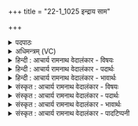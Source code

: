 +++
title = "22-1_1025 इन्द्राय साम"

+++
<details><summary>पदपाठः</summary>

इ꣡न्द्रा꣢꣯य। सा꣡म꣢꣯। गा꣣यत। वि꣡प्रा꣢꣯य। वि। प्रा꣣य। बृहते꣢। बृ꣣ह꣢त्। ब्र꣣ह्मकृ꣡ते꣢। ब्र꣣ह्म। कृ꣡ते꣢꣯। वि꣣पश्चि꣡ते꣢। वि꣣पः। चि꣡ते꣢꣯। प꣣नस्य꣡वे꣢। १०२५।
</details>

<details><summary>अधिमन्त्रम् (VC)</summary>

- इन्द्रः
- नृमेध आङ्गिरसः
- उष्णिक्
- ऋषभः
</details>

<details><summary>हिन्दी : आचार्य रामनाथ वेदालंकार - विषयः</summary>

प्रथम ऋचा की पूर्वार्चिक में ३८८ क्रमाङ्क पर परमात्मा के विषय में व्याख्या की जा चुकी है। यहाँ आचार्य शिष्यों को कह रहा है।
</details>

<details><summary>हिन्दी : आचार्य रामनाथ वेदालंकार - पदार्थः</summary>

पदार्थान्वय -  हे शिष्यो ! तुम (विप्राय) मेधावी, (बृहते) महान्, (ब्रह्मकृते) जल,अन्न,धन,वेद,विद्युत्,प्राण,मन,वाणी,श्रोत्र,हृदय आदियों के रचयिता, (विपश्चिते) विद्वान् सर्वज्ञ (पनस्यवे) दूसरों को स्तुतिमान् अर्थात् कीर्तिमान् बनाना चाहनेवाले, (इन्द्राय) विघ्नों के विदारक परमेश्वर के लिए (बृहत् साम) ‘त्वामिद्धि हवामहे’ साम०,२३४,८०९ इस ऋचा पर गाये जानेवाले बृहत् नामक साम को (गायत) गाओ ॥१॥
</details>

<details><summary>हिन्दी : आचार्य रामनाथ वेदालंकार - भावार्थः</summary>

भावार्थ -  आचार्य के अधीन गुरुकुल में निवास करनेवाले शिष्यों को चाहिए कि वे अनेक गुणोंवाले जगदीश्वर को लक्ष्य करके बृहत् आदि सामों को गायें और स्वयं भी उसके गुणों का अनुकरण करें ॥१॥
</details>

<details><summary>संस्कृत : आचार्य रामनाथ वेदालंकार - विषयः</summary>

तत्र प्रथमा ऋक् पूर्वार्चिके ३८८ क्रमाङ्के परमात्मविषये व्याख्याता। अत्राचार्यः शिष्यान् प्राह।
</details>

<details><summary>संस्कृत : आचार्य रामनाथ वेदालंकार - पदार्थः</summary>

पदार्थान्वय -  भोः शिष्याः ! यूयम् (विप्राय) मेधाविने।[विप्र इति मेधाविनाम। निघं० ३।१५।] (बृहते) महते, (ब्रह्मकृते) जलान्नधनवेदविद्युत्प्राणमनो-वाक्छ्रोत्रादीनां रचयित्रे।[ब्रह्मन् इति जलान्नधननामसु पठितम्। निघं० १।१२,२।७,२।१०। तद्यद् वै ब्रह्म स प्राणः। जै० उ० ब्रा० १।११।१।२। विद्युद् ब्रह्मेत्याहुः। श० १४।८।७।१। वेदो ब्रह्म। जै० उ० ब्रा० ४।११।४।३। मनो ब्रह्मेति व्यजानात्। तै० आ० ९।४।१। श्रोत्रं वै ब्रह्म। ऐ० ब्रा० २।४०। वाग् वै ब्रह्म। श० २।९।४।१०।] (विपश्चिते) विदुषे,सर्वज्ञाय, (पनस्यवे) पनः स्तुतिं कीर्तिं परेषामिच्छते।[छन्दसि परेच्छायां क्यच्,ततः उः प्रत्ययः।] (इन्द्राय) विघ्नविदारकाय परमेश्वराय (बृहत् साम)‘त्वामिद्धि हवामहे’ साम० २३४,८०९ इत्यस्यामृचि गीयमानं बृहदाख्यं साम (गायत) सस्वरमुच्चारयत ॥१॥
</details>

<details><summary>संस्कृत : आचार्य रामनाथ वेदालंकार - भावार्थः</summary>

भावार्थ -  आचार्याधीनं गुरुकुले वसद्भिः शिष्यगणैर्बहुगुणगणविशिष्टं जगदीश्वरमभिलक्ष्य बृहदादीनि सामानि गेयानि स्वयमपि च तद्गुणा अनुकरणीयाः ॥१॥
</details>

<details><summary>संस्कृत : आचार्य रामनाथ वेदालंकार - पादटिप्पनी</summary>

टिप्पनी -   १. ऋ० ८।९८।१,अथ० २०।६२।५,उभयत्र ‘ब्रह्मकृते’ इत्यत्र ‘ध॒र्म॒कृते॑’ इति पाठः। साम० ३८८।
</details>
